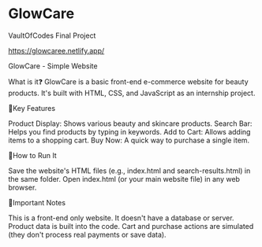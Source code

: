 # GlowCare
VaultOfCodes Final Project


https://glowcaree.netlify.app/

GlowCare - Simple Website 

What is it❓
GlowCare is a basic front-end e-commerce website for beauty products. It's built with HTML, CSS, and JavaScript as an internship project. 


🚀Key Features

Product Display: Shows various beauty and skincare products. 
Search Bar: Helps you find products by typing in keywords. 
Add to Cart: Allows adding items to a shopping cart. 
Buy Now: A quick way to purchase a single item. 

📌How to Run It

Save the website's HTML files (e.g., index.html and search-results.html) in the same folder.
Open index.html (or your main website file) in any web browser.

📝Important Notes

This is a front-end only website. It doesn't have a database or server. 
Product data is built into the code. 
Cart and purchase actions are simulated (they don't process real payments or save data). 
